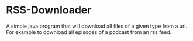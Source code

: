 # RSS-Downloader
A simple java program that will download all files of a given type from a url.
For example to download all episodes of a podcast from an rss feed.
